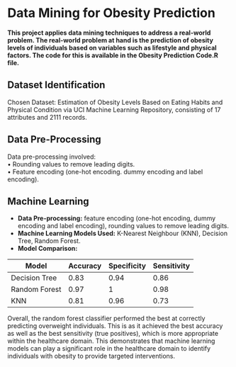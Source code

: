 # Data Mining for Obesity Prediction
**This project applies data mining techniques to address a real-world problem. The real-world problem at hand is the prediction of obesity levels of individuals based on variables such as lifestyle and physical factors. The code for this is available in the Obesity Prediction Code.R file.**

## Dataset Identification  
Chosen Dataset: Estimation of Obesity Levels Based on Eating Habits and Physical Condition via UCI Machine Learning Repository, consisting of 17 attributes and 2111 records.  

## Data Pre-Processing  
Data pre-processing involved:  
•	Rounding values to remove leading digits.  
•	Feature encoding (one-hot encoding. dummy encoding and label encoding).

## Machine Learning 
- **Data Pre-processing:** feature encoding (one-hot encoding, dummy encoding and label encoding), rounding values to remove leading digits.  
- **Machine Learning Models Used:** K-Nearest Neighbour (KNN), Decision Tree, Random Forest.  
- **Model Comparison:**

| Model | Accuracy | Specificity | Sensitivity |
| --- | --- | --- | --- |
| Decision Tree | 0.83 | 0.94 | 0.86 |
| Random Forest | 0.97 | 1 | 0.98 |
| KNN | 0.81 | 0.96 | 0.73 |  

Overall, the random forest classifier performed the best at correctly predicting overweight individuals. This is as it achieved the best accuracy as well as the best sensitivity (true positives), which is more appropriate within the healthcare domain. This demonstrates that machine learning models can play a significant role in the healthcare domain to identify individuals with obesity to provide targeted interventions. 
